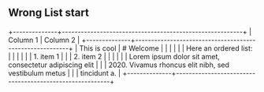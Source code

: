 ## Wrong List start

+--------------+---------------------------------------------------------+
| Column 1     | Column 2                                                |
+--------------+---------------------------------------------------------+
| This is cool | # Welcome                                               |
|              |                                                         |
|              | Here an ordered list:                                   |
|              |                                                         |
|              | 1.  item 1                                              |
|              | 2.  item 2                                              |
|              |                                                         |
|              | Lorem ipsum dolor sit amet, consectetur adipiscing elit |
|              | 2020\. Vivamus rhoncus elit nibh, sed vestibulum metus  |
|              | tincidunt a.                                            |
+--------------+---------------------------------------------------------+
